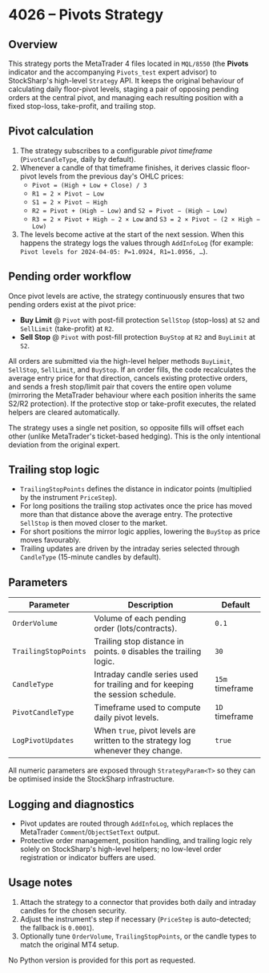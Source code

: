# 4026 – Pivots Strategy

## Overview

This strategy ports the MetaTrader 4 files located in `MQL/8550` (the **Pivots** indicator and the accompanying `Pivots_test` expert advisor) to StockSharp's high-level `Strategy` API. It keeps the original behaviour of calculating daily floor-pivot levels, staging a pair of opposing pending orders at the central pivot, and managing each resulting position with a fixed stop-loss, take-profit, and trailing stop.

## Pivot calculation

1. The strategy subscribes to a configurable *pivot timeframe* (`PivotCandleType`, daily by default).
2. Whenever a candle of that timeframe finishes, it derives classic floor-pivot levels from the previous day's OHLC prices:
   - `Pivot = (High + Low + Close) / 3`
   - `R1 = 2 × Pivot − Low`
   - `S1 = 2 × Pivot − High`
   - `R2 = Pivot + (High − Low)` and `S2 = Pivot − (High − Low)`
   - `R3 = 2 × Pivot + High − 2 × Low` and `S3 = 2 × Pivot − (2 × High − Low)`
3. The levels become active at the start of the next session. When this happens the strategy logs the values through `AddInfoLog` (for example: `Pivot levels for 2024-04-05: P=1.0924, R1=1.0956, …`).

## Pending order workflow

Once pivot levels are active, the strategy continuously ensures that two pending orders exist at the pivot price:

- **Buy Limit** @ `Pivot` with post-fill protection `SellStop` (stop-loss) at `S2` and `SellLimit` (take-profit) at `R2`.
- **Sell Stop** @ `Pivot` with post-fill protection `BuyStop` at `R2` and `BuyLimit` at `S2`.

All orders are submitted via the high-level helper methods `BuyLimit`, `SellStop`, `SellLimit`, and `BuyStop`. If an order fills, the code recalculates the average entry price for that direction, cancels existing protective orders, and sends a fresh stop/limit pair that covers the entire open volume (mirroring the MetaTrader behaviour where each position inherits the same S2/R2 protection). If the protective stop or take-profit executes, the related helpers are cleared automatically.

The strategy uses a single net position, so opposite fills will offset each other (unlike MetaTrader's ticket-based hedging). This is the only intentional deviation from the original expert.

## Trailing stop logic

- `TrailingStopPoints` defines the distance in indicator points (multiplied by the instrument `PriceStep`).
- For long positions the trailing stop activates once the price has moved more than that distance above the average entry. The protective `SellStop` is then moved closer to the market.
- For short positions the mirror logic applies, lowering the `BuyStop` as price moves favourably.
- Trailing updates are driven by the intraday series selected through `CandleType` (15-minute candles by default).

## Parameters

| Parameter | Description | Default |
| --- | --- | --- |
| `OrderVolume` | Volume of each pending order (lots/contracts). | `0.1` |
| `TrailingStopPoints` | Trailing stop distance in points. `0` disables the trailing logic. | `30` |
| `CandleType` | Intraday candle series used for trailing and for keeping the session schedule. | `15m` timeframe |
| `PivotCandleType` | Timeframe used to compute daily pivot levels. | `1D` timeframe |
| `LogPivotUpdates` | When `true`, pivot levels are written to the strategy log whenever they change. | `true` |

All numeric parameters are exposed through `StrategyParam<T>` so they can be optimised inside the StockSharp infrastructure.

## Logging and diagnostics

- Pivot updates are routed through `AddInfoLog`, which replaces the MetaTrader `Comment`/`ObjectSetText` output.
- Protective order management, position handling, and trailing logic rely solely on StockSharp's high-level helpers; no low-level order registration or indicator buffers are used.

## Usage notes

1. Attach the strategy to a connector that provides both daily and intraday candles for the chosen security.
2. Adjust the instrument's step if necessary (`PriceStep` is auto-detected; the fallback is `0.0001`).
3. Optionally tune `OrderVolume`, `TrailingStopPoints`, or the candle types to match the original MT4 setup.

No Python version is provided for this port as requested.
